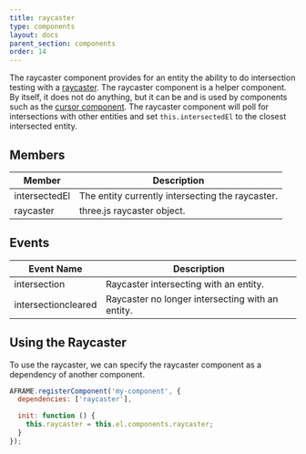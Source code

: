```yaml
---
title: raycaster
type: components
layout: docs
parent_section: components
order: 14
---
```


The raycaster component provides for an entity the ability to do intersection testing with a [raycaster][wiki-raycasting]. The raycaster component is a helper component. By itself, it does not do anything, but it can be and is used by components such as the [cursor component][components-cursor]. The raycaster component will poll for intersections with other entities and set `this.intersectedEl` to the closest intersected entity.

## Members

| Member        | Description                                      |
|---------------|--------------------------------------------------|
| intersectedEl | The entity currently intersecting the raycaster. |
| raycaster     | three.js raycaster object.                       |

## Events

| Event Name          | Description                                      |
|---------------------|--------------------------------------------------|
| intersection        | Raycaster intersecting with an entity.           |
| intersectioncleared | Raycaster no longer intersecting with an entity. |

## Using the Raycaster

To use the raycaster, we can specify the raycaster component as a dependency of another component.

```js
AFRAME.registerComponent('my-component', {
  dependencies: ['raycaster'],

  init: function () {
    this.raycaster = this.el.components.raycaster;
  }
});
```

[components-cursor]: ./cursor.md
[wiki-raycasting]: https://en.wikipedia.org/wiki/Ray_casting
